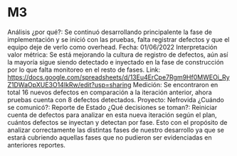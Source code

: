 # M3

Análisis ¿por qué?: Se continuó desarrollando principalente la fase de implementación y se inició con las pruebas, falta registrar defectos y que el equipo deje de verlo como overhead.
Fecha: 01/06/2022
Interpretación valor métrica: Se está mejorando la cultura de registro de defectos, aún así la mayoría sigue siendo detectado e inyectado en la fase de construcción por lo que falta monitoreo en el resto de fases.
Link: https://docs.google.com/spreadsheets/d/13Eu4ErCpe7Rgm9Hf0MWEOi_RyZ1DWaOpXUE3O14IkRw/edit?usp=sharing
Medición: Se encontraron en total 16 nuevos defectos en comparación a la iteración anterior, ahora pruebas cuenta con 8 defectos detectados.
Proyecto: Nefrovida
¿Cuándo se comunicó?: Reporte de Estado
¿Qué decisiones se toman?: Reiniciar cuenta de defectos para analizar en esta nueva iteración según el plan, cuántos defectos se inyectan y detectan por fase. Esto con el propósito de analizar correctamente las distintas fases de nuestro desarrollo ya que se estará cubriendo aquellas fases que no pudieron ser evidenciadas en anteriores reportes.